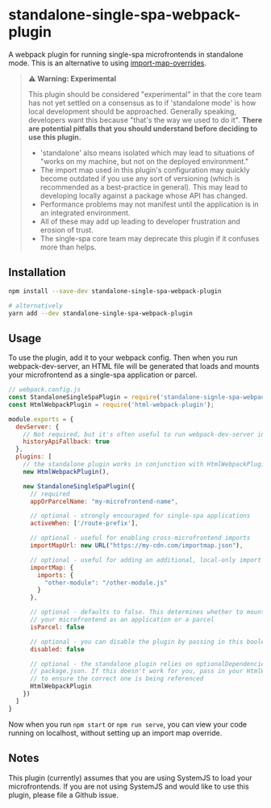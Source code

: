 # standalone-single-spa-webpack-plugin

A webpack plugin for running single-spa microfrontends in standalone mode. This is an alternative to using [import-map-overrides](https://github.com/joeldenning/import-map-overrides).

> **⚠️ Warning: Experimental**
>
> This plugin should be considered "experimental" in that the core team has not yet settled on a consensus as to if 'standalone mode' is how local development should be approached. Generally speaking, developers want this because "that's the way we used to do it". **There are potential pitfalls that you should understand before deciding to use this plugin.**
>
> - 'standalone' also means isolated which may lead to situations of "works on my machine, but not on the deployed environment."
> - The import map used in this plugin's configuration may quickly become outdated if you use any sort of versioning (which is recommended as a best-practice in general). This may lead to developing locally against a package whose API has changed.
> - Performance problems may not manifest until the application is in an integrated environment.
> - All of these may add up leading to developer frustration and erosion of trust.
> - The single-spa core team may deprecate this plugin if it confuses more than helps.

## Installation

```sh
npm install --save-dev standalone-single-spa-webpack-plugin

# alternatively
yarn add --dev standalone-single-spa-webpack-plugin
```

## Usage

To use the plugin, add it to your webpack config. Then when you run webpack-dev-server, an HTML file will be generated that loads and mounts your microfrontend as a single-spa application or parcel.

```js
// webpack.config.js
const StandaloneSingleSpaPlugin = require('standalone-signle-spa-webpack-plugin');
const HtmlWebpackPlugin = require('html-webpack-plugin');

module.exports = {
  devServer: {
    // Not required, but it's often useful to run webpack-dev-server in SPA mode
    historyApiFallback: true
  },
  plugins: [
    // the standalone plugin works in conjunction with HtmlWebpackPlugin
    new HtmlWebpackPlugin(),

    new StandaloneSingleSpaPlugin({
      // required
      appOrParcelName: "my-microfrontend-name",

      // optional - strongly encouraged for single-spa applications
      activeWhen: ['/route-prefix'],

      // optional - useful for enabling cross-microfrontend imports
      importMapUrl: new URL("https://my-cdn.com/importmap.json"),

      // optional - useful for adding an additional, local-only import map
      importMap: {
        imports: {
          "other-module": "/other-module.js"
        }
      },

      // optional - defaults to false. This determines whether to mount
      // your microfrontend as an application or a parcel
      isParcel: false

      // optional - you can disable the plugin by passing in this boolean
      disabled: false

      // optional - the standalone plugin relies on optionalDependencies in the
      // package.json. If this doesn't work for you, pass in your HtmlWebpackPlugin
      // to ensure the correct one is being referenced
      HtmlWebpackPlugin
    })
  ]
}
```

Now when you run `npm start` or `npm run serve`, you can view your code running on localhost, without setting up an import map override.

## Notes

This plugin (currently) assumes that you are using SystemJS to load your microfrontends. If you are not using SystemJS and would like to use this plugin, please file a Github issue.
